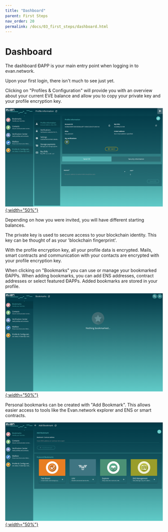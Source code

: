 ```yaml
---
title: "Dashboard"
parent: First Steps
nav_order: 20
permalink: /docs/03_first_steps/dashboard.html
---
```


# Dashboard
The dashboard ÐAPP is your main entry point when logging in to evan.network.

Upon your first login, there isn't much to see just yet. 

Clicking on "Profiles & Configuration" will provide you with an overview about your current EVE balance and allow you to copy your private key and your profile encryption key. 

[![profile](./img/profile.png){:width="50%"}](./img/profile.png)

Depending on how you were invited, you will have different starting balances.

The private key is used to secure access to your blockchain identity. This key can be thought of as your 'blockchain fingerprint'.

With the profile encryption key, all your profile data is encrypted. Mails, smart contracts and communication with your contacts are encrypted with your profile encryption key.

When clicking on "Bookmarks" you can use or manage your bookmarked ÐAPPs. When adding bookmarks, you can add ENS addresses, contract addresses or select featured ÐAPPs. Added bookmarks are stored in your profile.

[![dashboard](./img/dashboard.png){:width="50%"}](./img/dashboard.png)

Personal bookmarks can be created with "Add Bookmark". This allows easier access to tools like the Evan.network explorer and ENS or smart contracts. 

[![dashboard_add_bookmark](./img/dashboard_add_bookmark.png){:width="50%"}](./img/dashboard_add_bookmark.png)